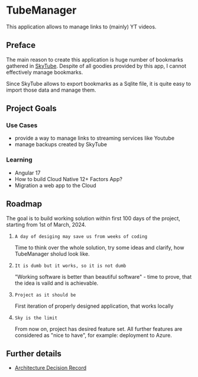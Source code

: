 # TubeManager

This application allows to manage links to (mainly) YT videos.

## Preface

The main reason to create this application is huge number of bookmarks gathered in [SkyTube](https://github.com/SkyTubeTeam/SkyTube). Despite of all goodies provided by this app, I cannot effectively manage bookmarks.

Since SkyTube allows to export bookmarks as a Sqlite file, it is quite easy to import those data and manage them.

## Project Goals

### Use Cases

- provide a way to manage links to streaming services like Youtube
- manage backups created by SkyTube

### Learning

- Angular 17
- How to build Cloud Native 12+ Factors App?
- Migration a web app to the Cloud

## Roadmap

The goal is to build working solution within first 100 days of the project, starting from 1st of March, 2024.

1. `A day of desiging may save us from weeks of coding`

    Time to think over the whole solution, try some ideas and clarify, how TubeManager sholud look like.

2. `It is dumb but it works, so it is not dumb`
  
    "Working software is better than beautiful software" - time to prove, that the idea is vaild and is achievable.

3. `Project as it should be`
  
    First iteration of properly designed application, that works locally

4. `Sky is the limit`

    From now on, project has desired feature set. All further features are considered as "nice to have", for example: deployment to Azure.

## Further details

- [Architecture Decision Record](./adr.md)

